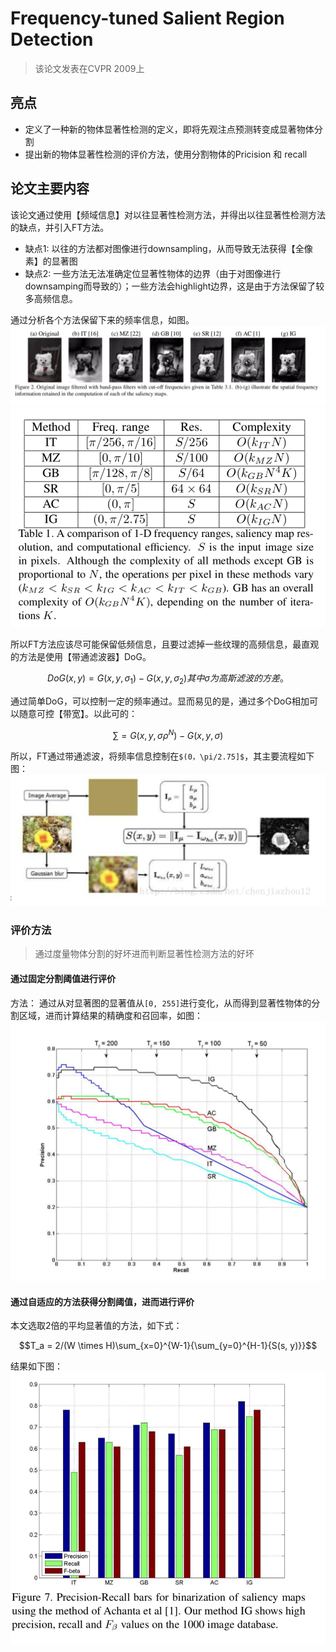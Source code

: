 # Frequency-tuned Salient Region Detection
> 该论文发表在CVPR 2009上

## 亮点
- 定义了一种新的物体显著性检测的定义，即将先观注点预测转变成显著物体分割
- 提出新的物体显著性检测的评价方法，使用分割物体的Pricision 和 recall

## 论文主要内容
该论文通过使用【频域信息】对以往显著性检测方法，并得出以往显著性检测方法的缺点，并引入FT方法。

- 缺点1: 以往的方法都对图像进行downsampling，从而导致无法获得【全像素】的显著图
- 缺点2: 一些方法无法准确定位显著性物体的边界（由于对图像进行downsamping而导致的）；一些方法会highlight边界，这是由于方法保留了较多高频信息。

通过分析各个方法保留下来的频率信息，如图。
![fig1](imgs/FT_1.png)
![fig2](imgs/FT_2.png)

所以FT方法应该尽可能保留低频信息，且要过滤掉一些纹理的高频信息，最直观的方法是使用【带通滤波器】DoG。


```math
DoG(x, y) = G(x, y, \sigma_1) - G(x, y, \sigma_2)

其中  \sigma 为高斯滤波的方差。
```
通过简单DoG，可以控制一定的频率通过。显而易见的是，通过多个DoG相加可以随意可控【带宽】。以此可的：

```math
\sum = G(x, y, \sigma\rho^N) - G(x, y, \sigma)
```

所以，FT通过带通滤波，将频率信息控制在`$(0，\pi/2.75]$`，其主要流程如下图：
![fig3](imgs/FT_3.png)

### 评价方法
> 通过度量物体分割的好坏进而判断显著性检测方法的好坏

#### 通过固定分割阈值进行评价
方法： 通过从对显著图的显著值从`[0, 255]`进行变化，从而得到显著性物体的分割区域，进而计算结果的精确度和召回率，如图：
![fig4](imgs/FT_4.png)

#### 通过自适应的方法获得分割阈值，进而进行评价
本文选取2倍的平均显著值的方法，如下式：

```math
T_a = 2/(W \times H)\sum_{x=0}^{W-1}{\sum_{y=0}^{H-1}{S(s, y)}}
```

结果如下图：
![fig5](imgs/FT_5.png)



